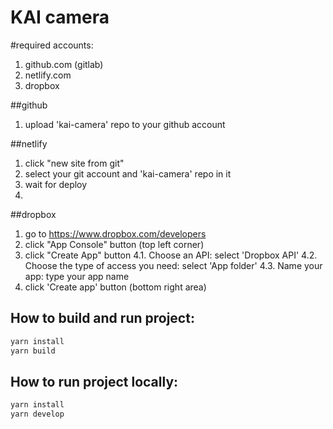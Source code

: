 # KAI camera

#required accounts:

1. github.com (gitlab)
2. netlify.com
3. dropbox

##github

1. upload 'kai-camera' repo to your github account

##netlify

1. click "new site from git"
2. select your git account and 'kai-camera' repo in it
3. wait for deploy
4.

##dropbox

1. go to https://www.dropbox.com/developers
2. click "App Console" button (top left corner)
3. click "Create App" button
   4.1. Choose an API: select 'Dropbox API'
   4.2. Choose the type of access you need: select 'App folder'
   4.3. Name your app: type your app name
4. click 'Create app' button (bottom right area)

## How to build and run project:

```bash
yarn install
yarn build
```

## How to run project locally:

```bash
yarn install
yarn develop
```
